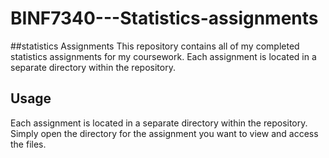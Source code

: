 # BINF7340---Statistics-assignments
##statistics Assignments
This repository contains all of my completed statistics assignments for my coursework. Each assignment is located in a separate directory within the repository.


## Usage
Each assignment is located in a separate directory within the repository. Simply open the directory for the assignment you want to view and access the files.
